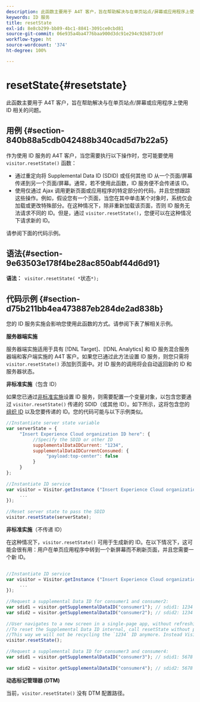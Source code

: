 ```yaml
---
description: 此函数主要用于 A4T 客户，旨在帮助解决与在单页站点/屏幕或应用程序上使用 ID 相关的问题。
keywords: ID 服务
title: resetState
exl-id: 8e8cb299-bb89-4bc1-8841-3091ce0cbd81
source-git-commit: 06e935a4ba4776baa900d3dc91e294c92b873c0f
workflow-type: ht
source-wordcount: '374'
ht-degree: 100%

---
```


# resetState{#resetstate}

此函数主要用于 A4T 客户，旨在帮助解决与在单页站点/屏幕或应用程序上使用 ID 相关的问题。

## 用例 {#section-840b88a5cdb042488b340cad5d7b22a5}

作为使用 ID 服务的 A4T 客户，当您需要执行以下操作时，您可能要使用 `visitor.resetState()` 函数：

* 通过重定向将 Supplemental Data ID (SDID) 或任何其他 ID 从一个页面/屏幕传递到另一个页面/屏幕。通常，若不使用此函数，ID 服务便不会传递该 ID。
* 使用仅通过 Ajax 调用更新页面或应用程序的特定部分的代码，并且您想跟踪这些操作。例如，假设您有一个页面，当您在其中单击某个对象时，系统仅会加载或更改特殊部分。在这种情况下，除非重新加载该页面，否则 ID 服务无法请求不同的 ID。但是，通过 `visitor.resetState()`，您便可以在这种情况下请求新的 ID。

请参阅下面的代码示例。

## 语法{#section-9e63503e178f4be28ac850abf44d6d91}

**语法：**` visitor.resetState( *`状态`*);`

## 代码示例 {#section-d75b211bb4ea473887eb284de2ad838b}

您的 ID 服务实施会影响您使用此函数的方式。请参阅下表了解相关示例。

**服务器端实施**

服务器端实施适用于具有 [!DNL Target]、[!DNL Analytics] 和 ID 服务混合服务器端和客户端实施的 A4T 客户。如果您已通过此方法设置 ID 服务，则您只需将 `visitor.resetState()` 添加到页面中。对 ID 服务的调用将会自动返回新的 ID 和服务器状态。

**非标准实施**（包含 ID）

如果您已通过[非标准实施](../../implementation-guides/implementation-guides.md#section-2c4f2db1f9704315a7cccab6d2e07113)设置 ID 服务，则需要配置一个变量对象，以包含您要通过 `visitor.resetState()` 传递的 SDID（或其他 ID）。如下所示，这将包含您的[组织 ID](../../reference/requirements.md#section-a02f537129a64ffbb690d5738d360c26) 以及您要传递的 ID。您的代码可能与以下示例类似。

```js
//Instantiate server state variable 
var serverState = { 
     "Insert Experience Cloud organization ID here": { 
          //Specify the SDID or other ID 
          supplementalDataIDCurrent: "1234", 
          supplementalDataIDCurrentConsumed: { 
               "payload:top-center": false 
          } 
     } 
}; 
 
//Instantiate ID service 
var visitor = Visitor.getInstance ("Insert Experience Cloud organization ID here", { 
     ... 
}); 
 
//Reset server state to pass the SDID 
visitor.resetState(serverState);
```

**非标准实施**（不传递 ID）

在这种情况下，`visitor.resetState()` 可用于生成新的 ID。在以下情况下，这可能会很有用：用户在单页应用程序中转到一个新屏幕而不刷新页面，并且您需要一个新 ID。

```js
 
//Instantiate ID service 
var visitor = Visitor.getInstance ("Insert Experience Cloud organization ID here", { 
     ... 
}); 
 
//Request a supplemental Data ID for consumer1 and consumer2: 
var sdid1 = visitor.getSupplementalDataID("consumer1"); // sdid1: 1234 
var sdid2 = visitor.getSupplementalDataID("consumer2"); // sdid2: 1234 
 
//User navigates to a new screen in a single-page app, without refreshing the page. 
//To reset the Supplemental Data ID internal, call resetState without passing any parameters. 
//This way we will not be recycling the `1234` ID anymore. Instead Visitor will generate a new supplemental Data ID going forward. 
visitor.resetState(); 
 
//Request a supplemental Data ID for consumer3 and consumer4: 
var sdid1 = visitor.getSupplementalDataID("consumer3"); // sdid1: 5678 
 
var sdid2 = visitor.getSupplementalDataID("consumer4"); // sdid2: 5678
```

**动态标记管理器 (DTM)**

当前，`visitor.resetState()` 没有 DTM 配置路径。
